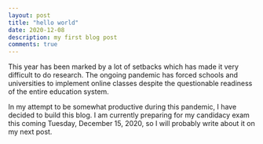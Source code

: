```yaml
---
layout: post
title: "hello world"
date: 2020-12-08 
description: my first blog post
comments: true
---
```


This year has been marked by a lot of setbacks which has made it very difficult to do research. The ongoing pandemic has forced schools and universities to implement online classes despite the questionable readiness of the entire education system. 

In my attempt to be somewhat productive during this pandemic, I have decided to build this blog. I am currently preparing for my candidacy exam this coming Tuesday, December 15, 2020, so I will probably write about it on my next post. 